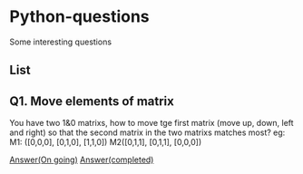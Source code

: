 # Python-questions
Some interesting questions 

## List
## Q1. Move elements of matrix
You have two 1&0 matrixs, how to move tge first matrix (move up, down, left and right) so that
the second matrix in the two matrixs matches most?
eg: M1: ([0,0,0], [0,1,0], [1,1,0])  M2([0,1,1], [0,1,1], [0,0,0])

[Answer(On going)](https://github.com/Wan-Yifei/Python-questions/blob/master/move%20the%20matrix.py)
[Answer(completed)](https://github.com/Wan-Yifei/Python-questions/blob/pathway/move%20the%20matrix.py)
